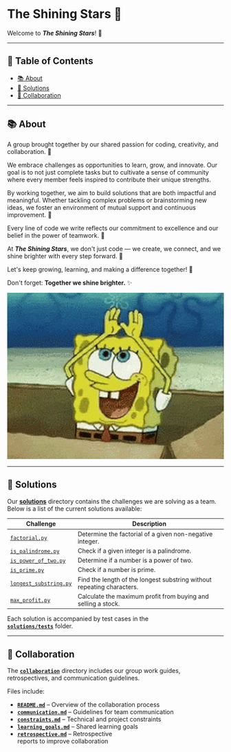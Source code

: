 # **The Shining Stars 🌟**

Welcome to **_The Shining Stars_**! 👋

---

## **📖 Table of Contents**

- [📚 About](#-about)  
- [🚀 Solutions](#-solutions)  
- [🤝 Collaboration](#-collaboration)  

---

## **📚 About**

A group brought together by our shared passion for coding, creativity,
and collaboration. 🌈  

We embrace challenges as opportunities to learn, grow, and innovate.
Our goal is to not just complete tasks but to cultivate a sense of community
where every member feels inspired to contribute their unique strengths.  

By working together, we aim to build solutions that are both impactful
and meaningful. Whether tackling complex problems or brainstorming new ideas,
we foster an environment of mutual support and continuous improvement. 🤝

Every line of code we write reflects our commitment to excellence
and our belief in the power of teamwork. 💪  

At **_The Shining Stars_**, we don't just code — we create, we connect,
and we shine brighter with every step forward. 💫  

Let's keep growing, learning, and making a difference together! 🚀  

Don't forget: **Together we shine brighter.** ✨  

![SpongeBob shining gif for motivation](notes/time-to-shine-spongebob-shine.gif)

---

## **🚀 Solutions**

Our **[solutions](solutions/)** directory contains the challenges
we are solving as a team.
Below is a list of the current solutions available:

| Challenge             | Description                                         |
|-----------------------|-----------------------------------------------------|
| [`factorial.py`](https://github.com/MIT-Emerging-Talent/ET6-foundations-group-05/issues/24) | Determine the factorial of a given non-negative integer. |
| [`is_palindrome.py`](https://github.com/MIT-Emerging-Talent/ET6-foundations-group-05/issues/30) | Check if a given integer is a palindrome.               |
| [`is_power_of_two.py`](https://github.com/MIT-Emerging-Talent/ET6-foundations-group-05/issues/17) | Determine if a number is a power of two.                 |
| [`is_prime.py`](https://github.com/MIT-Emerging-Talent/ET6-foundations-group-05/issues/26) | Check if a number is prime.                              |
| [`longest_substring.py`](https://github.com/MIT-Emerging-Talent/ET6-foundations-group-05/issues/44) | Find the length of the longest substring without repeating characters. |
| [`max_profit.py`](https://github.com/MIT-Emerging-Talent/ET6-foundations-group-05/issues/22) | Calculate the maximum profit from buying and selling a stock. |

Each solution is accompanied by test cases in the  
**[`solutions/tests`](solutions/tests/)** folder.

---

## **🤝 Collaboration**

The **[`collaboration`](collaboration/)** directory includes our group work
guides, retrospectives, and communication guidelines.

Files include:

- **[`README.md`](collaboration/README.md)** – Overview of the collaboration
process  
- **[`communication.md`](collaboration/communication.md)** – Guidelines for
team communication  
- **[`constraints.md`](collaboration/constraints.md)** – Technical and project
constraints  
- **[`learning_goals.md`](collaboration/learning_goals.md)** – Shared learning
goals  
- **[`retrospective.md`](collaboration/retrospective.md)** – Retrospective  
  reports to improve collaboration
